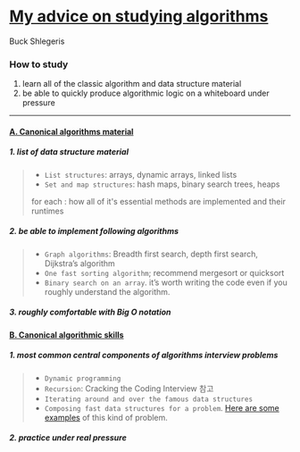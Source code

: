 # [My advice on studying algorithms](http://shlegeris.com/2016/08/14/algorithms)

Buck Shlegeris

### How to study

1. learn all of the classic algorithm and data structure material
2. be able to quickly produce algorithmic logic on a whiteboard under pressure

---



#### <u>A. Canonical algorithms material</u>

##### 1. list of data structure material

> - `List structures`: arrays, dynamic arrays, linked lists
> - `Set and map structures`: hash maps, binary search trees, heaps
>
> for each : how all of it's essential methods are implemented and their runtimes

#####  2. be able to implement following algorithms

> - `Graph algorithms`: Breadth first search, depth first search, Dijkstra’s algorithm
> - `One fast sorting algorithm`; recommend mergesort or quicksort
> - `Binary search on an array`. it’s worth writing the code even if you roughly understand the algorithm.

#####  3. roughly comfortable with Big O notation



#### <u>B. Canonical algorithmic skills</u>

##### 1. most common central components of algorithms interview problems

> - `Dynamic programming`
> - `Recursion`: Cracking the Coding Interview 참고
> - `Iterating around and over the famous data structures`
> - `Composing fast data structures for a problem`. [Here are some examples](https://github.com/bshlgrs/data-structure-composer/blob/master/amazing_outcome.md) of this kind of problem.

#####  2. practice under real pressure 